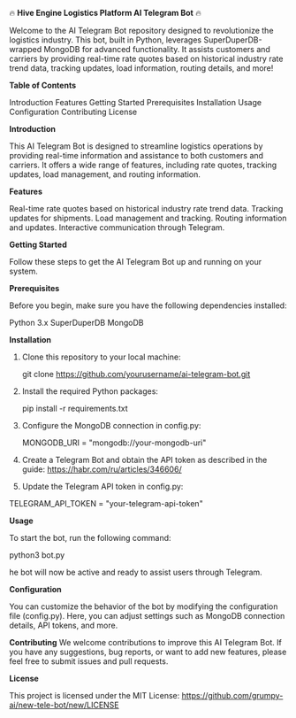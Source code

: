 :fire: **Hive Engine Logistics Platform AI Telegram Bot** :fire:

Welcome to the AI Telegram Bot repository designed to revolutionize the logistics industry. This bot, built in Python, leverages SuperDuperDB-wrapped MongoDB for advanced functionality. It assists customers and carriers by providing real-time rate quotes based on historical industry rate trend data, tracking updates, load information, routing details, and more!


**Table of Contents**

Introduction
Features
Getting Started
Prerequisites
Installation
Usage
Configuration
Contributing
License


**Introduction**

This AI Telegram Bot is designed to streamline logistics operations by providing real-time information and assistance to both customers and carriers. It offers a wide range of features, including rate quotes, tracking updates, load management, and routing information.


**Features**

Real-time rate quotes based on historical industry rate trend data.
Tracking updates for shipments.
Load management and tracking.
Routing information and updates.
Interactive communication through Telegram.


**Getting Started**

Follow these steps to get the AI Telegram Bot up and running on your system.


**Prerequisites**

Before you begin, make sure you have the following dependencies installed:


Python 3.x
SuperDuperDB
MongoDB


**Installation**

1. Clone this repository to your local machine:

   git clone https://github.com/yourusername/ai-telegram-bot.git

2. Install the required Python packages:

   pip install -r requirements.txt

3. Configure the MongoDB connection in config.py:

   MONGODB_URI = "mongodb://your-mongodb-uri"

4. Create a Telegram Bot and obtain the API token as described in the guide: https://habr.com/ru/articles/346606/

5. Update the Telegram API token in config.py:

TELEGRAM_API_TOKEN = "your-telegram-api-token"


**Usage**

To start the bot, run the following command:

python3 bot.py

he bot will now be active and ready to assist users through Telegram.


**Configuration**

You can customize the behavior of the bot by modifying the configuration file (config.py). Here, you can adjust settings such as MongoDB connection details, API tokens, and more.


**Contributing**
We welcome contributions to improve this AI Telegram Bot. If you have any suggestions, bug reports, or want to add new features, please feel free to submit issues and pull requests.


**License**

This project is licensed under the MIT License: https://github.com/grumpy-ai/new-tele-bot/new/LICENSE

